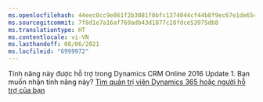 ```yaml
---
ms.openlocfilehash: 44eec0cc9e861f2b3081f0bfc1374044cf44b8f9ec67e1de65cd29cc27f9ad2e
ms.sourcegitcommit: 7f8d1e7a16af769adb43d1877c28fdce53975db8
ms.translationtype: HT
ms.contentlocale: vi-VN
ms.lasthandoff: 08/06/2021
ms.locfileid: "6999972"
---
```

Tính năng này được hỗ trợ trong Dynamics CRM Online 2016 Update 1. Bạn muốn nhận tính năng này? [Tìm quản trị viên Dynamics 365 hoặc người hỗ trợ của bạn](/dynamics365/customerengagement/on-premises/basics/find-administrator-support)